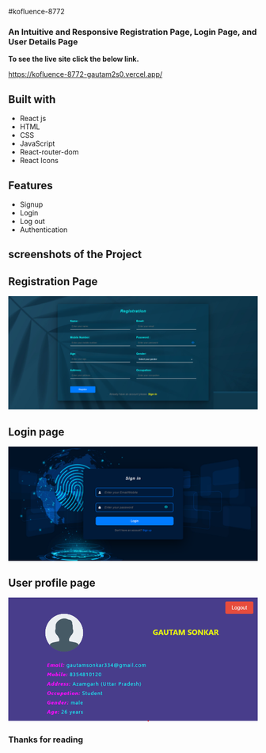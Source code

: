 #kofluence-8772
### An Intuitive and Responsive Registration Page, Login Page, and User Details Page

**To see the live site click the below link.**

https://kofluence-8772-gautam2s0.vercel.app/

## Built with

<ul>
  <li>React js</li>
  <li>HTML</li>
  <li>CSS</li>
  <li>JavaScript</li>
   <li>React-router-dom</li>
  <li>React Icons</li>
</ul>

## Features

<ul>
  <li>Signup</li>
  <li>Login</li>
  <li>Log out</li>
  <li> Authentication </li>
</ul>

## screenshots of the Project

## Registration Page

<img src="./src/Components/Images/signup.png">

## Login page

<img src="./src/Components/Images/signIn.png">

## User profile page

<img src="./src/Components/Images/profile.png">

### Thanks for reading

